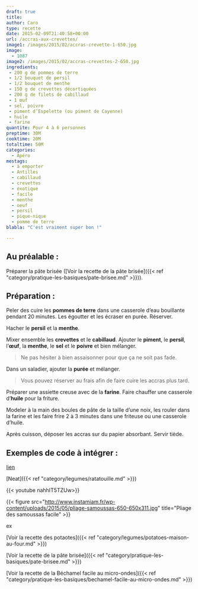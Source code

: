```yaml
---
draft: true
title: 
author: Caro
type: recette
date: 2015-02-09T21:40:58+00:00
url: /accras-aux-crevettes/
image1: /images/2015/02/accras-crevette-1-650.jpg
image:
  - 1087
image2: /images/2015/02/accras-crevettes-2-650.jpg
ingredients:
 - 200 g de pommes de terre
 - 1/2 bouquet de persil
 - 1/2 bouquet de menthe
 - 150 g de crevettes décortiquées
 - 200 g de filets de cabillaud
 - 1 œuf
 - sel, poivre
 - piment d’Espelette (ou piment de Cayenne)
 - huile
 - farine
quantite: Pour 4 à 6 personnes
preptime: 30M
cooktime: 20M
totaltime: 50M
categories:
  - Apéro
mestags:
  - à emporter
  - Antilles
  - cabillaud
  - crevettes
  - exotique
  - facile
  - menthe
  - oeuf
  - persil
  - pique-nique
  - pomme de terre
blabla: "C'est vraiment super bon !"

---
```

## Au préalable :

Préparer la pâte brisée ([Voir la recette de la pâte brisée]({{< ref "category/pratique-les-basiques/pate-brisee.md" >}})).

## Préparation :

Peler des cuire les **pommes de terre** dans une casserole d&rsquo;eau bouillante pendant 20 minutes. Les égoutter et les écraser en purée. Réserver.

Hacher le **persil** et la **menthe**.

Mixer ensemble les **crevettes** et le **cabillaud**. Ajouter le **piment**, le **persil**, l’**œuf**, la **menthe**, le **sel** et le **poivre** et bien mélanger.

> Ne pas hésiter à bien assaisonner pour que ça ne soit pas fade.

Dans un saladier, ajouter la **purée** et mélanger.

> Vous pouvez réserver au frais afin de faire cuire les accras plus tard.

Préparer une assiette creuse avec de la **farine**. Faire chauffer une casserole d&rsquo;**huile** pour la friture.

Modeler à la main des boules de pâte de la taille d&rsquo;une noix, les rouler dans la farine et les faire frire 2 à 3 minutes dans une friteuse ou une casserole d&rsquo;huile.

Après cuisson, déposer les accras sur du papier absorbant. Servir tiède.

## Exemples de code à intégrer :

[lien](url)

[Neat]({{< ref "category/legumes/ratatouille.md" >}}) 

{{< youtube nahhIT5TZUw>}}

{{< figure src="http://www.instamiam.fr/wp-content/uploads/2015/05/pliage-samoussas-650-650x311.jpg" title="Pliage des samoussas facile" >}}


ex

[Voir la recette des potaotes]({{< ref "category/legumes/potatoes-maison-au-four.md" >}})

[Voir la recette de la pâte brisée]({{< ref "category/pratique-les-basiques/pate-brisee.md" >}})

[Voir la recette de la Béchamel facile au micro-ondes]({{< ref "category/pratique-les-basiques/bechamel-facile-au-micro-ondes.md" >}})